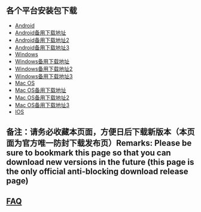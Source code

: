 
## 各个平台安装包下载
- <a href="https://getfotiaoqiang.cf/downloads/2.6.5/fotiaoqiang-v2.6.5-1.apk"> Android </a>
- <a href="https://s3.amazonaws.com/fotiaoqiang/fotiaoqiang-v2.6.5-1.apk"> Android备用下载地址 </a>
- <a href="https://gitlab.com/fotiaoqiang/download/-/blob/master/fotiaoqiang-v2.6.5-1.apk"> Android备用下载地址2 </a>
- <a href="https://github.com/getfotiaoqiang/fotiaoqiang/releases/download/V2.6.5/fotiaoqiang-v2.6.5-1.apk"> Android备用下载地址3 </a>
- <a href="https://getfotiaoqiang.cf/downloads/2.7.0/fotiaoqiang-2.7.0-1-Setup.exe"> Windows </a>
- <a href="https://s3.amazonaws.com/fotiaoqiang/fotiaoqiang-2.7.0-1-Setup.exe"> Windows备用下载地址 </a>
- <a href="https://gitlab.com/fotiaoqiang/download/-/blob/master/fotiaoqiang-2.7.0-1-Setup.exe"> Windows备用下载地址2 </a>
- <a href="https://github.com/getfotiaoqiang/fotiaoqiang/releases/download/V2.7.0/fotiaoqiang-2.7.0-1-Setup.exe"> Windows备用下载地址3 </a>
- <a href="https://getfotiaoqiang.cf/downloads/2.6.2/v262-1_fotiaoqiang_darwin_amd64_install.dmg"> Mac OS </a>
- <a href="https://s3.amazonaws.com/fotiaoqiang/v262-1_fotiaoqiang_darwin_amd64_install.dmg"> Mac OS备用下载地址 </a>
- <a href="https://gitlab.com/fotiaoqiang/download/-/blob/master/v262-1_fotiaoqiang_darwin_amd64_install.dmg"> Mac OS备用下载地址2 </a>
- <a href="https://github.com/getfotiaoqiang/fotiaoqiang/releases/download/V2.6.2/v262-1_fotiaoqiang_darwin_amd64_install.dmg"> Mac OS备用下载地址3 </a>
- <a href="https://www.reqingxiaqu.com/download/ios/"> IOS </a> 

## 备注：请务必收藏本页面，方便日后下载新版本（本页面为官方唯一防封下载发布页）Remarks: Please be sure to bookmark this page so that you can download new versions in the future (this page is the only official anti-blocking download release page)

## <a href="https://github.com/getfotiaoqiang/fotiaoqiang/wiki/FAQ">FAQ</a>

